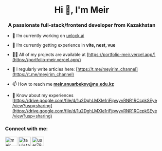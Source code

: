 <h1 align="center">Hi 👋, I'm Meir</h1>
<h3 align="center">A passionate full-stack/frontend developer from Kazakhstan</h3>

- 🔭 I’m currently working on [unlock.ai](https://unlock-ai.org)

- 🌱 I’m currently getting experience in **vite, nest, vue**

- 👨‍💻 All of my projects are available at [https://portfolio-meir.vercel.app/](https://portfolio-meir.vercel.app/)

- 📝 I regularly write articles here: [https://t.me/meyirim_channel](https://t.me/meyirim_channel)

- 📫 How to reach me **meir.anuarbekov@nu.edu.kz**

- 📄 Know about my experiences [https://drive.google.com/file/d/1u2DghLMXIe1riFjpwyvRNR1RCcpkSEye/view?usp=sharing](https://drive.google.com/file/d/1u2DghLMXIe1riFjpwyvRNR1RCcpkSEye/view?usp=sharing)

<h3 align="left">Connect with me:</h3>
<p align="left">
<a href="https://linkedin.com/in/meir-anuarbekov-2494a422a" target="blank"><img align="center" src="https://raw.githubusercontent.com/rahuldkjain/github-profile-readme-generator/master/src/images/icons/Social/linked-in-alt.svg" alt="meir anuarbekov" height="30" width="40" /></a>
<a href="https://instagram.com/tauly.tastar.sagasy" target="blank"><img align="center" src="https://raw.githubusercontent.com/rahuldkjain/github-profile-readme-generator/master/src/images/icons/Social/instagram.svg" alt="tauly.tastar.sagasy" height="30" width="40" /></a>
<a href="https://www.leetcode.com/user7927f" target="blank"><img align="center" src="https://raw.githubusercontent.com/rahuldkjain/github-profile-readme-generator/master/src/images/icons/Social/leet-code.svg" alt="user7927f" height="30" width="40" /></a>
</p>
